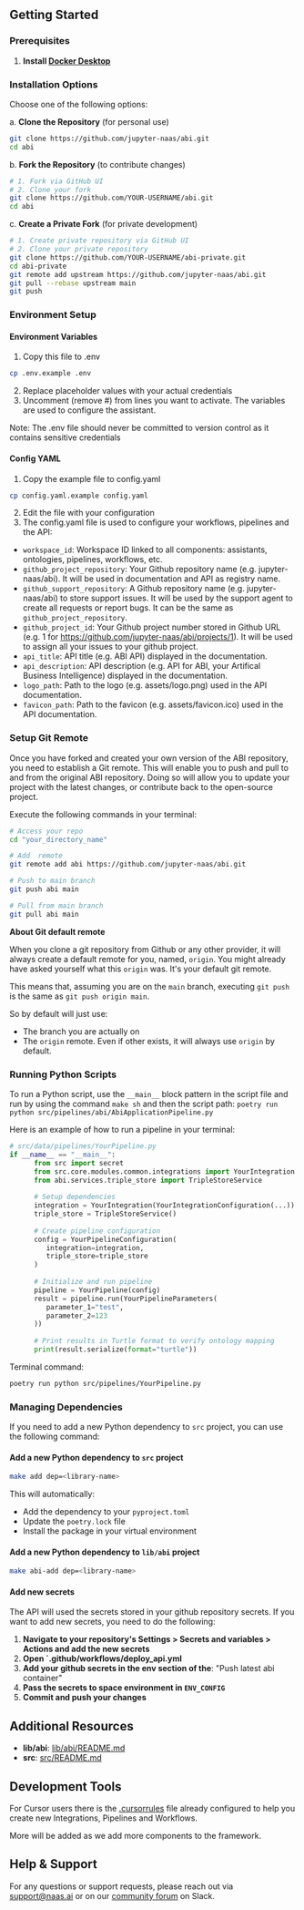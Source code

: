 ## Getting Started

### Prerequisites

1. **Install [Docker Desktop](https://www.docker.com/products/docker-desktop/)**

### Installation Options

Choose one of the following options:

a. **Clone the Repository** (for personal use)
```bash
git clone https://github.com/jupyter-naas/abi.git
cd abi
```

b. **Fork the Repository** (to contribute changes)
```bash
# 1. Fork via GitHub UI
# 2. Clone your fork
git clone https://github.com/YOUR-USERNAME/abi.git
cd abi
```

c. **Create a Private Fork** (for private development)
```bash
# 1. Create private repository via GitHub UI
# 2. Clone your private repository
git clone https://github.com/YOUR-USERNAME/abi-private.git
cd abi-private
git remote add upstream https://github.com/jupyter-naas/abi.git
git pull --rebase upstream main
git push
```

### Environment Setup

#### Environment Variables

1. Copy this file to .env
```bash
cp .env.example .env
```
2. Replace placeholder values with your actual credentials
3. Uncomment (remove #) from lines you want to activate. The variables are used to configure the assistant.

Note: The .env file should never be committed to version control
as it contains sensitive credentials

#### Config YAML

1. Copy the example file to config.yaml
```bash
cp config.yaml.example config.yaml
```
2. Edit the file with your configuration
3. The config.yaml file is used to configure your workflows, pipelines and the API: 
- `workspace_id`: Workspace ID linked to all components: assistants, ontologies, pipelines, workflows, etc.
- `github_project_repository`: Your Github repository name (e.g. jupyter-naas/abi). It will be used in documentation and API as registry name.
- `github_support_repository`: A Github repository name (e.g. jupyter-naas/abi) to store support issues. It will be used by the support agent to create all requests or report bugs. It can be the same as `github_project_repository`.
- `github_project_id`: Your Github project number stored in Github URL (e.g. 1 for https://github.com/jupyter-naas/abi/projects/1). It will be used to assign all your issues to your github project.
- `api_title`: API title (e.g. ABI API) displayed in the documentation.
- `api_description`: API description (e.g. API for ABI, your Artifical Business Intelligence) displayed in the documentation.
- `logo_path`: Path to the logo (e.g. assets/logo.png) used in the API documentation.
- `favicon_path`: Path to the favicon (e.g. assets/favicon.ico) used in the API documentation.

### Setup Git Remote

Once you have forked and created your own version of the ABI repository, you need to establish a Git remote. 
This will enable you to push and pull to and from the original ABI repository. Doing so will allow you to update your project with the latest changes, or contribute back to the open-source project.

Execute the following commands in your terminal:

```bash
# Access your repo
cd "your_directory_name"

# Add  remote
git remote add abi https://github.com/jupyter-naas/abi.git

# Push to main branch
git push abi main

# Pull from main branch
git pull abi main

```

**About Git default remote**

When you clone a git repository from Github or any other provider, it will always create a default remote for you, named, `origin`. You might already have asked yourself what this `origin` was. It's your default git remote.

This means that, assuming you are on the `main` branch, executing `git push` is the same as `git push origin main`.

So by default will just use:

- The branch you are actually on
- The `origin` remote. Even if other exists, it will always use `origin` by default.


### Running Python Scripts

To run a Python script, use the `__main__` block pattern in the script file and run by using the command `make sh` and then the script path: `poetry run python src/pipelines/abi/AbiApplicationPipeline.py`

Here is an example of how to run a pipeline in your terminal:

```python
# src/data/pipelines/YourPipeline.py
if __name__ == "__main__":
      from src import secret
      from src.core.modules.common.integrations import YourIntegration
      from abi.services.triple_store import TripleStoreService
      
      # Setup dependencies
      integration = YourIntegration(YourIntegrationConfiguration(...))
      triple_store = TripleStoreService()
      
      # Create pipeline configuration
      config = YourPipelineConfiguration(
         integration=integration,
         triple_store=triple_store
      )
      
      # Initialize and run pipeline
      pipeline = YourPipeline(config)
      result = pipeline.run(YourPipelineParameters(
         parameter_1="test",
         parameter_2=123
      ))
      
      # Print results in Turtle format to verify ontology mapping
      print(result.serialize(format="turtle"))
```

Terminal command:
```bash
poetry run python src/pipelines/YourPipeline.py
```

### Managing Dependencies

If you need to add a new Python dependency to `src` project, you can use the following command:

#### Add a new Python dependency to `src` project

```bash
make add dep=<library-name>
```

This will automatically:
- Add the dependency to your `pyproject.toml`
- Update the `poetry.lock` file
- Install the package in your virtual environment

#### Add a new Python dependency to `lib/abi` project

```bash
make abi-add dep=<library-name>
```

#### Add new secrets

The API will used the secrets stored in your github repository secrets.
If you want to add new secrets, you need to do the following:
1. **Navigate to your repository's Settings > Secrets and variables > Actions and add the new secrets**
2. **Open `.github/workflows/deploy_api.yml**
3. **Add your github secrets in the env section of the**: "Push latest abi container"
4. **Pass the secrets to space environment in `ENV_CONFIG`**
5. **Commit and push your changes**

## Additional Resources

- **lib/abi**: [lib/abi/README.md](lib/README.md)
- **src**: [src/README.md](src/README.md)

## Development Tools

For Cursor users there is the [.cursorrules](.cursorrules) file already configured to help you create new Integrations, Pipelines and Workflows.

More will be added as we add more components to the framework.

## Help & Support
For any questions or support requests, please reach out via [support@naas.ai](mailto:support@naas.ai) or on our [community forum](https://join.slack.com/t/naas-club/shared_invite/zt-2xmz8c3j8-OH3UAqvwsYkTR3BLRHGXeQ) on Slack.